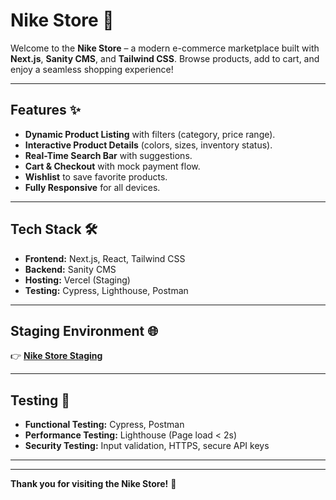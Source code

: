 
# **Nike Store 🛒**

Welcome to the **Nike Store** – a modern e-commerce marketplace built with **Next.js**, **Sanity CMS**, and **Tailwind CSS**. Browse products, add to cart, and enjoy a seamless shopping experience!

---

## **Features** ✨

- **Dynamic Product Listing** with filters (category, price range).
- **Interactive Product Details** (colors, sizes, inventory status).
- **Real-Time Search Bar** with suggestions.
- **Cart & Checkout** with mock payment flow.
- **Wishlist** to save favorite products.
- **Fully Responsive** for all devices.

---

## **Tech Stack** 🛠️

- **Frontend:** Next.js, React, Tailwind CSS
- **Backend:** Sanity CMS
- **Hosting:** Vercel (Staging)
- **Testing:** Cypress, Lighthouse, Postman

---



## **Staging Environment** 🌐

👉 **[Nike Store Staging](https://nike-store-staging.vercel.app)**

---

## **Testing** 🧪

- **Functional Testing:** Cypress, Postman
- **Performance Testing:** Lighthouse (Page load < 2s)
- **Security Testing:** Input validation, HTTPS, secure API keys

---



---
**Thank you for visiting the Nike Store!** 🚀

